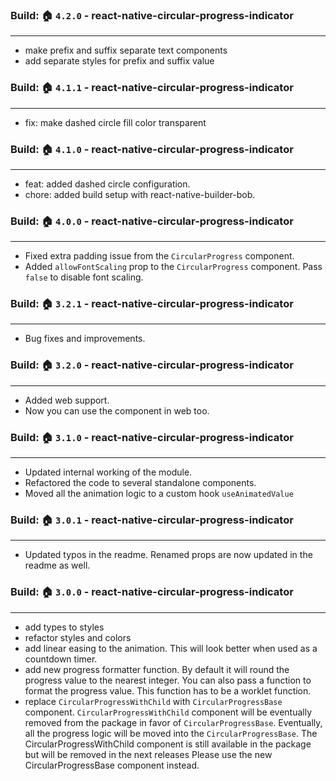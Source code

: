 ###  Build: 🏠 `4.2.0` - react-native-circular-progress-indicator

---
- make prefix and suffix separate text components
- add separate styles for prefix and suffix value

###  Build: 🏠 `4.1.1` - react-native-circular-progress-indicator

---
- fix: make dashed circle fill color transparent
###  Build: 🏠 `4.1.0` - react-native-circular-progress-indicator

---
- feat: added dashed circle configuration.
- chore: added build setup with react-native-builder-bob.

###  Build: 🏠 `4.0.0` - react-native-circular-progress-indicator

---
- Fixed extra padding issue from the `CircularProgress` component. 
- Added `allowFontScaling` prop to the `CircularProgress` component. Pass `false` to disable font scaling.
###  Build: 🏠 `3.2.1` - react-native-circular-progress-indicator

---
- Bug fixes and improvements.
###  Build: 🏠 `3.2.0` - react-native-circular-progress-indicator

---
- Added web support.
- Now you can use the component in web too.

###  Build: 🏠 `3.1.0` - react-native-circular-progress-indicator

---
- Updated internal working of the module.
- Refactored the code to several standalone components.
- Moved all the animation logic to a custom hook `useAnimatedValue`

###  Build: 🏠 `3.0.1` - react-native-circular-progress-indicator

---
- Updated typos in the readme. Renamed props are now updated in the readme as well.

###  Build: 🏠 `3.0.0` - react-native-circular-progress-indicator

---
- add types to styles
- refactor styles and colors
- add linear easing to the animation. This will look better when used as a countdown timer.
- add new progress formatter function. By default it will round the progress value to the nearest integer. You can also pass a function to format the progress value.
  This function has to be a worklet function.
- replace `CircularProgressWithChild` with `CircularProgressBase` component.  `CircularProgressWithChild` 
  component will be eventually removed from the package in favor of `CircularProgressBase`. Eventually, all the
  progress logic will be moved into the `CircularProgressBase`. The CircularProgressWithChild component is still available
  in the package but will be removed in the next releases Please use the new CircularProgressBase component instead.
